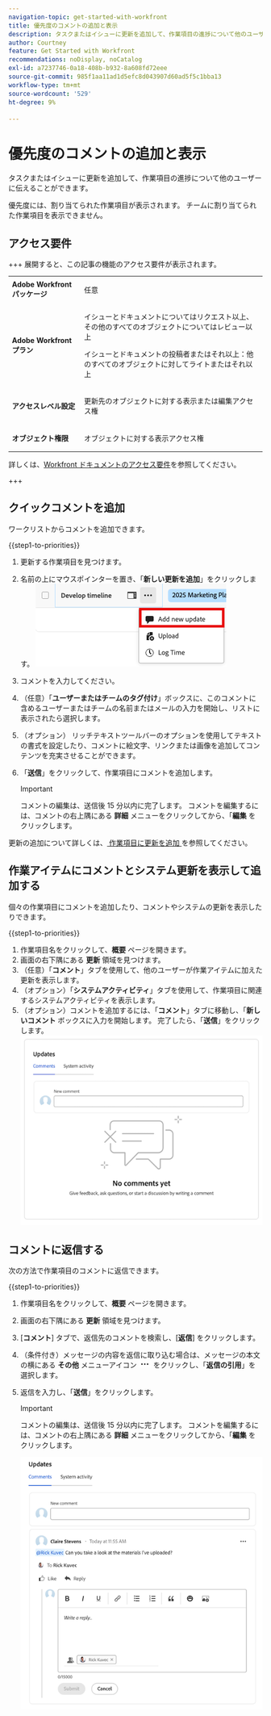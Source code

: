 ```yaml
---
navigation-topic: get-started-with-workfront
title: 優先度のコメントの追加と表示
description: タスクまたはイシューに更新を追加して、作業項目の進捗について他のユーザーに伝えることができます。
author: Courtney
feature: Get Started with Workfront
recommendations: noDisplay, noCatalog
exl-id: a7237746-0a18-408b-b932-8a608fd72eee
source-git-commit: 985f1aa11ad1d5efc8d043907d60ad5f5c1bba13
workflow-type: tm+mt
source-wordcount: '529'
ht-degree: 9%

---
```


# 優先度のコメントの追加と表示

タスクまたはイシューに更新を追加して、作業項目の進捗について他のユーザーに伝えることができます。

優先度には、割り当てられた作業項目が表示されます。 チームに割り当てられた作業項目を表示できません。

## アクセス要件

+++ 展開すると、この記事の機能のアクセス要件が表示されます。

<table style="table-layout:auto"> 
 <col> 
 </col> 
 <col> 
 </col> 
 <tbody> 
  <tr> 
   <td role="rowheader"><strong>Adobe Workfront パッケージ</strong></td> 
   <td> <p>任意</p> </td> 
  </tr> 
  <tr> 
   <td role="rowheader"><strong>Adobe Workfront プラン</strong></td> 
   <td> 
   <p>イシューとドキュメントについてはリクエスト以上、その他のすべてのオブジェクトについてはレビュー以上</p>
   <p>イシューとドキュメントの投稿者またはそれ以上：他のすべてのオブジェクトに対してライトまたはそれ以上</p> 
   </td> 
  </tr> 
  <tr> 
   <td role="rowheader"><strong>アクセスレベル設定</strong></td> 
   <td> <p>更新先のオブジェクトに対する表示または編集アクセス権</p></td> 
  </tr> 
  <tr> 
   <td role="rowheader"><strong>オブジェクト権限</strong></td> 
   <td> <p>オブジェクトに対する表示アクセス権</p></td> 
  </tr> 
 </tbody> 
</table>

詳しくは、[Workfront ドキュメントのアクセス要件](/help/quicksilver/administration-and-setup/add-users/access-levels-and-object-permissions/access-level-requirements-in-documentation.md)を参照してください。

+++


## クイックコメントを追加

ワークリストからコメントを追加できます。

{{step1-to-priorities}}

1. 更新する作業項目を見つけます。
1. 名前の上にマウスポインターを置き、「**新しい更新を追加**」をクリックします。
   ![ 新しい更新を追加 ](assets/add-update.png)
   <!--new screen for prod ![Update](assets/update-log-upload.png)-->
1. コメントを入力してください。
1. （任意）「**ユーザーまたはチームのタグ付け**」ボックスに、このコメントに含めるユーザーまたはチームの名前またはメールの入力を開始し、リストに表示されたら選択します。
1. （オプション） リッチテキストツールバーのオプションを使用してテキストの書式を設定したり、コメントに絵文字、リンクまたは画像を追加してコンテンツを充実させることができます。
1. 「**送信**」をクリックして、作業項目にコメントを追加します。

   >[!IMPORTANT]
   >
   >コメントの編集は、送信後 15 分以内に完了します。 コメントを編集するには、コメントの右上隅にある **詳細** メニューをクリックしてから、「**編集** をクリックします。

更新の追加について詳しくは、[ 作業項目に更新を追加 ](/help/quicksilver/workfront-basics/updating-work-items-and-viewing-updates/update-work.md) を参照してください。

## 作業アイテムにコメントとシステム更新を表示して追加する

個々の作業項目にコメントを追加したり、コメントやシステムの更新を表示したりできます。

{{step1-to-priorities}}

1. 作業項目名をクリックして、**概要** ページを開きます。
1. 画面の右下隅にある **更新** 領域を見つけます。
1. （任意）「**コメント**」タブを使用して、他のユーザーが作業アイテムに加えた更新を表示します。
1. （オプション）「**システムアクティビティ**」タブを使用して、作業項目に関連するシステムアクティビティを表示します。
1. （オプション）コメントを追加するには、「**コメント**」タブに移動し、「**新しいコメント** ボックスに入力を開始します。 完了したら、「**送信**」をクリックします。
   ![ 更新エリア ](assets/updates-area-in-overview.png)

## コメントに返信する

次の方法で作業項目のコメントに返信できます。

{{step1-to-priorities}}

1. 作業項目名をクリックして、**概要** ページを開きます。
1. 画面の右下隅にある **更新** 領域を見つけます。
1. [**コメント**] タブで、返信先のコメントを検索し、[**返信**] をクリックします。
1. （条件付き）メッセージの内容を返信に取り込む場合は、メッセージの本文の横にある **その他** メニューアイコン ![ その他メニュー ](assets/more-icon.png) をクリックし、「**返信の引用**」を選択します。

1. 返信を入力し、「**送信**」をクリックします。

   >[!IMPORTANT]
   >
   >コメントの編集は、送信後 15 分以内に完了します。 コメントを編集するには、コメントの右上隅にある **詳細** メニューをクリックしてから、「**編集** をクリックします。

   ![ コメントに返信 ](assets/reply-to-comment.png)
